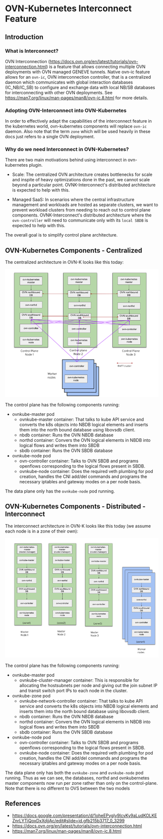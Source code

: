 # OVN-Kubernetes Interconnect Feature

## Introduction

### What is Interconnect?

OVN Interconnection (https://docs.ovn.org/en/latest/tutorials/ovn-interconnection.html) is a feature that allows connecting multiple OVN deployments with OVN managed GENEVE tunnels. Native ovn-ic feature allows for an `ovn-ic`, OVN interconnection controller, that is a centralized daemon which communicates with global interaction databases (IC_NB/IC_SB) to configure and exchange data with local NB/SB databases for interconnecting with other OVN deployments. See https://man7.org/linux/man-pages/man8/ovn-ic.8.html for more details.

### Adopting OVN-Interconnect into OVN-Kubernetes

In order to effectively adapt the capabilities of the interconnect feature in the kubernetes world, ovn-kubernetes components will replace `ovn-ic` daemon. Also note that the term `zone` which will be used heavily in these docs just refers to a single OVN deployment.

### Why do we need Interconnect in OVN-Kubernetes?

There are two main motivations behind using interconnect in ovn-kubernetes plugin.

* Scale: The centralized OVN architecture creates bottlenecks for scale and inspite of heavy optimizations done in the past, we cannot scale beyond a particular point. OVNK-Interconnect's distributed architecture is expected to help with this.

* Managed SaaS: In scenarios where the central infrastructure management and workloads are hosted as separate clusters, we want to prevent workload clusters from needing to reach out to control plane components. OVNK-Interconnect's distributed architecture where the `ovn-controller` will need to communicate only with its `local SBDB` is expected to help with this.

The overall goal is to simplify control plane architecture.

## OVN-Kubernetes Components - Centralized

The centralized architecture in OVN-K looks like this today:

![picture alt](nonIC-components-architecture.png "OVN-K components in centralized model")

The control plane has the following components running:

* ovnkube-master pod
  * ovnkube-master container: That talks to kube API service and converts the k8s objects into NBDB logical elements and inserts them into the north bound database using libovsdb client.
  * nbdb container: Runs the OVN NBDB database
  * northd container: Convers the OVN logical elements in NBDB into logical flows and writes them into SBDB
  * sbdb container: Runs the OVN SBDB database
* ovnkube-node pod
  * ovn-controller container: Talks to OVN SBDB and programs openflows corresponding to the logical flows present in SBDB.
  * ovnkube-node container: Does the required veth plumbing for pod creation, handles the CNI add/del commands and programs the necessary iptables and gateway modes on a per node basis.

The data plane only has the `ovnkube-node` pod running.

## OVN-Kubernetes Components - Distributed - Interconnect

The interconnect architecture in OVN-K looks like this today (we assume each node is in a zone of their own):

![picture alt](ic-components-architecture.png "OVN-K components in distributed model")

The control plane has the following components running:

* ovnkube-master pod
  * ovnkube-cluster-manager container: This is responsible for allocating the hostsubnets per node and giving out the join subnet IP and transit switch port IPs to each node in the cluster.
* ovnkube-zone pod
  * ovnkube-network-controller container: That talks to kube API service and converts the k8s objects into NBDB logical elements and inserts them into the north bound database using libovsdb client.
  * nbdb container: Runs the OVN NBDB database
  * northd container: Convers the OVN logical elements in NBDB into logical flows and writes them into SBDB
  * sbdb container: Runs the OVN SBDB database
* ovnkube-node pod
  * ovn-controller container: Talks to OVN SBDB and programs openflows corresponding to the logical flows present in SBDB.
  * ovnkube-node container: Does the required veth plumbing for pod creation, handles the CNI add/del commands and programs the necessary iptables and gateway modes on a per node basis.

The data plane only has both the `ovnkube-zone` and `ovnkube-node` pod running. Thus as we can see, the databases, northd and ovnkubernetes master components now run per zone rather than only on the control-plane. Note that there is no different to OVS between the two models

## References

* https://docs.google.com/presentation/d/1oheEPvgIy9lcvKy9aLudKOLKEZnrLYTiQoxDxXdjjAc/edit#slide=id.gfb215b3717_0_3299
* https://docs.ovn.org/en/latest/tutorials/ovn-interconnection.html
* https://man7.org/linux/man-pages/man8/ovn-ic.8.html